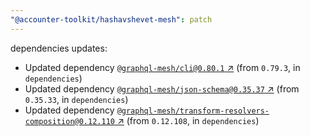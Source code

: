 ```yaml
---
"@accounter-toolkit/hashavshevet-mesh": patch
---
```

dependencies updates:
  - Updated dependency [`@graphql-mesh/cli@0.80.1` ↗︎](https://www.npmjs.com/package/@graphql-mesh/cli/v/0.80.1) (from `0.79.3`, in `dependencies`)
  - Updated dependency [`@graphql-mesh/json-schema@0.35.37` ↗︎](https://www.npmjs.com/package/@graphql-mesh/json-schema/v/0.35.37) (from `0.35.33`, in `dependencies`)
  - Updated dependency [`@graphql-mesh/transform-resolvers-composition@0.12.110` ↗︎](https://www.npmjs.com/package/@graphql-mesh/transform-resolvers-composition/v/0.12.110) (from `0.12.108`, in `dependencies`)
